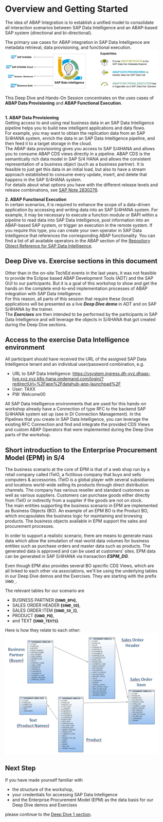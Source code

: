 # Overview and Getting Started

The idea of ABAP Integration is to establish a unified model to consolidate all interaction scenarios between SAP Data Intelligence and an ABAP-based SAP system (directional and bi-directional).

The primary use cases for ABAP integration in SAP Data Intelligence are metadata retrieval, data provisioning, and functional execution.
![](images/0-001a.JPG)

This Deep Dive and Hands-On Session concentrates on the uses cases of **ABAP Data Provisioning** and **ABAP Functional Execution**.<br><br>

**1. ABAP Data Provisioning**<br>
Getting access to and using real business data in an SAP Data Intelligence pipeline helps you to build new intelligent applications and data flows.<br>
For example, you may want to obtain the replication data from an SAP S/4HANA system, enrich the data in an SAP Data Intelligence pipeline, and then feed it to a target storage in the cloud.<br>
The ABAP data provisioning gives you access to SAP S/4HANA and allows you to consume ABAP CDS views directly in a pipeline. ABAP CDS is the semantically rich data model in SAP S/4 HANA and allows the consistent representation of a business object (such as a business partner). It is feasible to just get this data in an initial load, but also to have a stream approach established to consume every update, insert, and delete that happens in the SAP S/4HANA system.<br>For details about what options you have with the different release levels and release combinations, see [SAP Note 2830276](https://launchpad.support.sap.com/#%2Fnotes%2F2830276).

**2. ABAP Functional Execution**<br>
In certain scenarios, it is required to enhance the scope of a data-driven application by accessing and writing data into an SAP S/4HANA system. For example, it may be necessary to execute a function module or BAPI within a pipeline to read data into SAP Data Intelligence, post information into an ABAP-based SAP system, or trigger an execution in the remote system. If you require this type, you can create your own operator in SAP Data Intelligence that references the corresponding ABAP functionality. You can find a list of all available operators in the ABAP section of the [Repository Object Reference for SAP Data Intelligence](https://help.sap.com/doc/d131eca2150049da86c541ee0895177c/Cloud/en-US/cloud_loiod131eca2150049da86c541ee0895177c.pdf).

## Deep Dive vs. Exercise sections in this document

Other than in the on-site TechEd events in the last years, it was not feasible to provide the Eclipse based ABAP Development Tools (ADT) and the SAP GUI to our participants. But it is a goal of this workshop to show and get the hands on the complete end-to-end implementation processes of ABAP integration with SAP Data Intelligence.<br>
For this reason, all parts of this session that require these (local) applications will be presented as a live ***Deep Dive demo*** in ADT and on SAP S/4HANA by the trainer.<br>
The ***Exercises*** are then intended to be performed by the participants in SAP Data Intelligence and will leverage the objects in S/4HANA that got created during the Deep Dive sections.


## Access to the exercise Data Intelligence environment

All participant should have received the URL of the assigned SAP Data Intelligence tenant and an individual user/password combination, e.g.
- URL to SAP Data Intelligence: https://vsystem.ingress.dh-xyz.dhaas-live.xyz.xyz.k8s-hana.ondemand.com/login/?redirectUrl=%2Fapp%2Fdatahub-app-launchpad%2F
- User: TAXX
- PW: Welcome00

All SAP Data Intelligence environments that are used for this hands-on workshop already have a Connection of type RFC to the backend SAP S/4HANA system set up (see in DI Connection Management). In the Pipelines that you create in SAP Data Intelligence, you can leverage the existing RFC Connection and find and integrate the provided CDS Views and custom ABAP Operators that were implemented during the Deep Dive parts of the workshop. 

## Short introduction to the Enterprise Procurement Model (EPM) in S/4

The business scenario at the core of EPM is that of a web shop run by a retail company called ITelO, a fictitious company that buys and sells computers & accessories. ITelO is a global player with several subsidiaries and locations world-wide selling its products through direct distribution channels. The company has various reseller and standard customers as well as various suppliers. Customers can purchase goods either directly from ITelO or indirectly from a supplier if the goods are not on stock.<br>
The main entities supporting the business scenario in EPM are implemented as Business Objects (BO). An example of an EPM BO is the Product BO, which encapsulates the business logic for maintaining and browsing products. The business objects available in EPM support the sales and procurement processes.<br>

In order to support a realistic scenario, there are means to generate mass data which allow the simulation of real-world data volumes for business entities such as purchase orders and master data such as products. The generated data is approved and can be used at customers’ sites. EPM data can be generated in SAP S/4HANA via transaction ***ESPM_DG***.

Even though EPM also provides several BO specific CDS Views, which are all linked to each other via associations, we'll be using the underlying tables in our Deep Dive demos and the Exercises. They are starting with the prefix `SNWD_`.

The relevant tables for our scenario are
- BUSINESS PARTNER **(`SNWD_BPA`)**,
- SALES ORDER HEADER **(`SNWD_SO`)**,
- SALES ORDER ITEM **(`SNWD_SO_I`)**,
- PRODUCT **(`SNWD_PD`)**,
- and TEXT **(`SNWD_TEXTS`)**.

Here is how they relate to each other:<br>
![](images/epm-001a.JPG)


## Next Step

If you have made yourself familiar with
- the structure of the workshop,
- your credentials for accessing SAP Data Intelligence
- and the Enterprise Procurement Model (EPM) as the data basis for our Deep Dive demos and Exercises

please continue to the [Deep Dive 1 section](../dd1/README.md).
